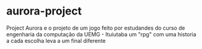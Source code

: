 # aurora-project
 Project Aurora e o projeto de um jogo feito por estudandes do curso de engenharia da computação da UEMG - Ituiutaba  um "rpg" com uma historia a cada escolha leva a um final diferente
